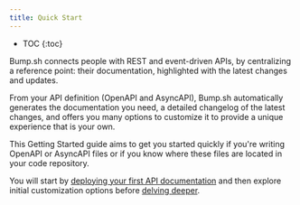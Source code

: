 ```yaml
---
title: Quick Start
---
```


- TOC
{:toc}

Bump.sh connects people with REST and event-driven APIs, by centralizing a reference point: their documentation, highlighted with the latest changes and updates.

From your API definition (OpenAPI and AsyncAPI), Bump.sh automatically generates the documentation you need, a detailed changelog of the latest changes, and offers you many options to customize it to provide a unique experience that is your own.

This Getting Started guide aims to get you started quickly if you're writing OpenAPI or AsyncAPI files or if you know where these files are located in your code repository.

You will start by [deploying your first API documentation](/getting-started/upload-your-first-definition/) and then explore initial customization options before [delving deeper](/going-further/).
